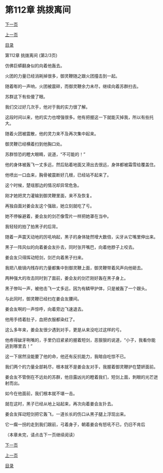 <h1>第112章   挑拨离间</h1>
            <div><p><a href="./335_%E7%AC%AC112%E7%AB%A0_%E6%8C%91%E6%8B%A8%E7%A6%BB%E9%97%B4.md">下一页</a></p><p><a href="./333_%E7%AC%AC112%E7%AB%A0_%E6%8C%91%E6%8B%A8%E7%A6%BB%E9%97%B4.md">上一页</a></p><p><a href="../">目录</a></p></div>
            <div><p>第112章   挑拨离间 (第2/3页)</p><p>仿佛巨蟒翻身似的向着他轰去。</p><p>火团的力量已经消耗掉很多，御灵鞭随之跟火团撞击到一起。</p><p>随着嘭的一声响，火团被震碎，而御灵鞭余力未尽，继续向着苏群扫去。</p><p>苏群这下有些傻了眼。</p><p>我们交过好几次手，他对于我的实力很了解。</p><p>这段时间以来，他的实力也增强很多。他有把握这一下就能灭掉我，所以有些托大。</p><p>随着火团被震散，他的灵力来不及再次集中起来。</p><p>御灵鞭已经横着扫到他胸口处。</p><p>苏群惊恐的瞪大眼睛，说道，“不可能的！”</p><p>他的身体被轰飞一丈多远，然后贴着地面又滑出去很远，身体都被霜雪给覆盖住。</p><p>他喷出一口血来，胸骨被震断好几根，已经站不起来了。</p><p>这个时候，楚瑶那边的情况却异常危急。</p><p>刚才她把灵力灌输到御灵鞭里面，来不及恢复。</p><p>再独自面对姜会友这个强敌，她立刻就吃了亏。</p><p>她不停躲避着，姜会友的剑芒像雪片一样把她罩在当中。</p><p>我轻轻的拍了拍黑子的后背。</p><p>随着一声震天动地的厉吼响起，黑子的身体陡然增大数倍，尖牙从它嘴里伸出来。</p><p>黑子一阵风似的向着姜会友扑去，同时张开嘴巴，向着他脖子上咬去。</p><p>姜会友只得挥动短剑，剑芒向着黑子扫来。</p><p>我把八极镜内残存的力量都集中到御灵鞭上面，御灵鞭带着风声向他砸去。</p><p>两种强大的攻击同时到了面前，姜会友的剑芒刚好轰在黑子身上。</p><p>黑子惨叫一声，被他击飞一丈多远，因为有鳞甲护体，只是被轰了一个跟头。</p><p>与此同时，御灵鞭已经扫在姜会友腰间。</p><p>姜会友啊的一声惊呼，向着旁边飞速退去。</p><p>他用手捂着肚子，血把衣服都染红了。</p><p>这么多年来，姜会友很少遇到对手，更是从来没吃过这样的亏。</p><p>他疼得龇牙咧嘴的，手里仍旧紧紧的握着短剑，恶狠狠的说道，“小子，我看你能逃到哪里去！”</p><p>这一下居然没能要了他的命，他还有反抗能力，我暗自吃惊不已。</p><p>我们两个的力量全部耗尽，根本就不是姜会友对手，我握着御灵鞭护在楚妍面前。</p><p>姜会友不管倒在不远处的苏群，他目露凶光的瞪着我们，短剑上面，刺眼的光芒迸射而出。</p><p>如今在他面前，我们根本就不堪一击。</p><p>就在这时，黑子已经从地上站起来，再次向着姜会友扑去。</p><p>姜会友挥动短剑把它轰飞，一道长长的伤口从黑子腿上浮现出来。</p><p>它一瘸一拐的走到我们跟前，弓着身子，朝着姜会有怒吼不已，仍旧不肯后</p><p>（本章未完，请点击下一页继续阅读）</p></div>
            <div><p><a href="./335_%E7%AC%AC112%E7%AB%A0_%E6%8C%91%E6%8B%A8%E7%A6%BB%E9%97%B4.md">下一页</a></p><p><a href="./333_%E7%AC%AC112%E7%AB%A0_%E6%8C%91%E6%8B%A8%E7%A6%BB%E9%97%B4.md">上一页</a></p><p><a href="../">目录</a></p></div>